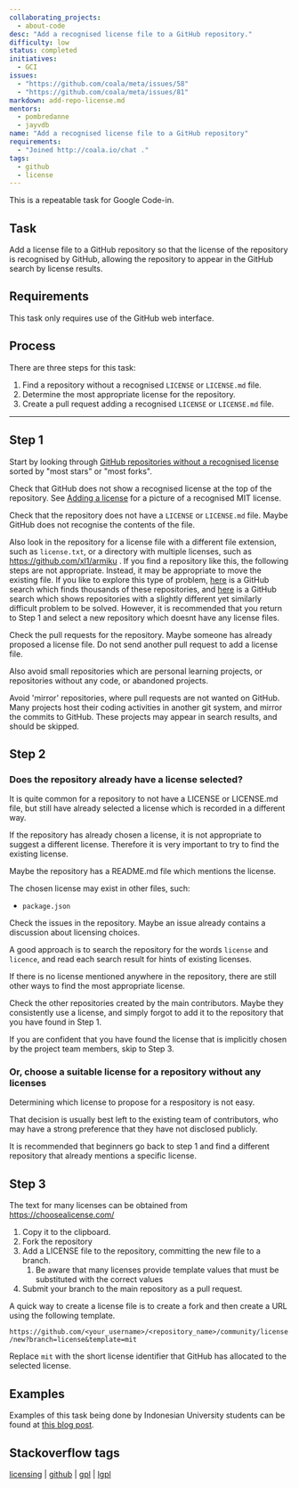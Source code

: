 ```yaml
---
collaborating_projects:
  - about-code
desc: "Add a recognised license file to a GitHub repository."
difficulty: low
status: completed
initiatives:
  - GCI
issues:
  - "https://github.com/coala/meta/issues/58"
  - "https://github.com/coala/meta/issues/81"
markdown: add-repo-license.md
mentors:
  - pombredanne
  - jayvdb
name: "Add a recognised license file to a GitHub repository"
requirements:
  - "Joined http://coala.io/chat ."
tags:
  - github
  - license
---
```

This is a repeatable task for Google Code-in.

## Task

Add a license file to a GitHub repository so that the license
of the repository is recognised by GitHub, allowing the repository
to appear in the GitHub search by license results.

## Requirements

This task only requires use of the GitHub web interface.

## Process

There are three steps for this task:

1. Find a repository without a recognised `LICENSE` or `LICENSE.md` file.
2. Determine the most appropriate license for the repository.
3. Create a pull request adding a recognised `LICENSE` or `LICENSE.md` file.

----

## Step 1

Start by looking through
[GitHub repositories without a recognised license](https://github.com/search?o=desc&q=-license%3Amit+-license%3Aapache-2.0+-license%3Absd-3-clause+-license%3Agpl+-license%3Acc+-license%3Algpl&s=stars&type=Repositories&utf8=%E2%9C%93)
sorted by "most stars" or "most forks".

Check that GitHub does not show a recognised license at the top of the repository.
See [Adding a license](https://help.github.com/articles/adding-a-license-to-a-repository/)
for a picture of a recognised MIT license.

Check that the repository does not have a `LICENSE` or `LICENSE.md` file.
Maybe GitHub does not recognise the contents of the file.

Also look in the repository for a license file with a different file extension,
such as `license.txt`, or a directory with multiple licenses,
such as https://github.com/xl1/armiku .
If you find a repository like this, the following steps are not appropriate.
Instead, it may be appropriate to move the existing file.
If you like to explore this type of problem,
[here](https://github.com/search?utf8=%E2%9C%93&q=-license%3Amit+-license%3Aapache-2.0+-license%3Absd-3-clause+-license%3Agpl+-license%3Acc+-license%3Algpl+path%3ALICENSE+license&type=Code)
is a GitHub search which finds thousands of these repositories, and
[here](https://github.com/search?utf8=%E2%9C%93&q=-license%3Amit+%22Permission+is+hereby+granted%2C+free+of+charge%2C+to+any+person+obtaining%22&type=Repositories)
is a GitHub search which shows repositories with a slightly different yet
similarly difficult problem to be solved.
However, it is recommended that you return to Step 1 and select a new repository
which doesnt have any license files.

Check the pull requests for the repository.
Maybe someone has already proposed a license file.
Do not send another pull request to add a license file.

Also avoid small repositories which are personal learning projects,
or repositories without any code, or abandoned projects.

Avoid 'mirror' repositories, where pull requests are not wanted on GitHub.
Many projects host their coding activities in another git system, and mirror
the commits to GitHub.  These projects may appear in search results, and
should be skipped.

## Step 2

### Does the repository already have a license selected?

It is quite common for a repository to not have a LICENSE or LICENSE.md
file, but still have already selected a license which is recorded
in a different way.

If the repository has already chosen a license, it is not appropriate
to suggest a different license.  Therefore it is very important to
try to find the existing license.

Maybe the repository has a README.md file which mentions the license.

The chosen license may exist in other files, such:
- `package.json`

Check the issues in the repository.
Maybe an issue already contains a discussion about licensing choices.

A good approach is to search the repository for the words `license`
and `licence`, and read each search result for hints of existing
licenses.

If there is no license mentioned anywhere in the repository,
there are still other ways to find the most appropriate license.

Check the other repositories created by the main contributors.
Maybe they consistently use a license, and simply forgot to add
it to the repository that you have found in Step 1.

If you are confident that you have found the license that is implicitly chosen
by the project team members, skip to Step 3.

### Or, choose a suitable license for a repository without any licenses

Determining which license to propose for a respository is not easy.

That decision is usually best left to the existing team of contributors,
who may have a strong preference that they have not disclosed publicly.

It is recommended that beginners go back to step 1 and find a different
repository that already mentions a specific license.

## Step 3

The text for many licenses can be obtained from https://choosealicense.com/

1. Copy it to the clipboard.
2. Fork the repository
3. Add a LICENSE file to the repository, committing the new file to a branch.
   1. Be aware that many licenses provide template values that must be substituted with the correct values
4. Submit your branch to the main repository as a pull request.

A quick way to create a license file is to create a fork and then create a URL
using the following template.

`https://github.com/<your_username>/<repository_name>/community/license/new?branch=license&template=mit`

Replace `mit` with the short license identifier that GitHub has allocated to the selected license.

## Examples

Examples of this task being done by Indonesian University students can be found at
[this blog post](http://besutkode.org/elimination/2016/11/01/31-october-elimination-results/).

## Stackoverflow tags

[licensing](https://stackoverflow.com/questions/tagged/licensing) |
[github](https://stackoverflow.com/questions/tagged/github) |
[gpl](https://stackoverflow.com/questions/tagged/gpl) |
[lgpl](https://stackoverflow.com/questions/tagged/lgpl)
